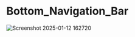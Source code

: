 # Bottom_Navigation_Bar

![Screenshot 2025-01-12 162720](https://github.com/user-attachments/assets/49dce89b-f511-4635-bc38-5bab934af446)

